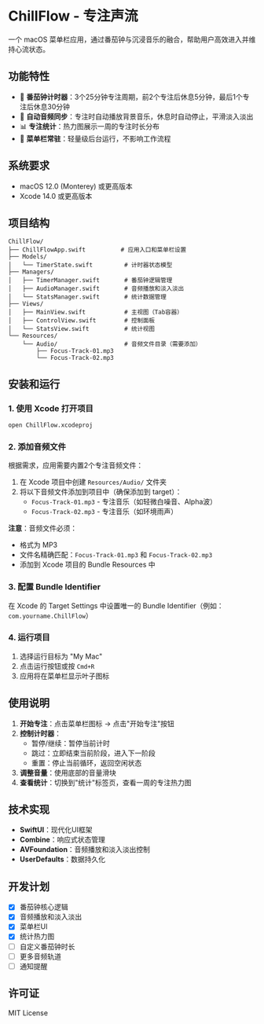 # ChillFlow - 专注声流

一个 macOS 菜单栏应用，通过番茄钟与沉浸音乐的融合，帮助用户高效进入并维持心流状态。

## 功能特性

- 🍅 **番茄钟计时器**：3个25分钟专注周期，前2个专注后休息5分钟，最后1个专注后休息30分钟
- 🎵 **自动音频同步**：专注时自动播放背景音乐，休息时自动停止，平滑淡入淡出
- 📊 **专注统计**：热力图展示一周的专注时长分布
- 🔕 **菜单栏常驻**：轻量级后台运行，不影响工作流程

## 系统要求

- macOS 12.0 (Monterey) 或更高版本
- Xcode 14.0 或更高版本

## 项目结构

```
ChillFlow/
├── ChillFlowApp.swift          # 应用入口和菜单栏设置
├── Models/
│   └── TimerState.swift         # 计时器状态模型
├── Managers/
│   ├── TimerManager.swift       # 番茄钟逻辑管理
│   ├── AudioManager.swift       # 音频播放和淡入淡出
│   └── StatsManager.swift       # 统计数据管理
├── Views/
│   ├── MainView.swift           # 主视图（Tab容器）
│   ├── ControlView.swift        # 控制面板
│   └── StatsView.swift          # 统计视图
└── Resources/
    └── Audio/                   # 音频文件目录（需要添加）
        ├── Focus-Track-01.mp3
        └── Focus-Track-02.mp3
```

## 安装和运行

### 1. 使用 Xcode 打开项目

```bash
open ChillFlow.xcodeproj
```

### 2. 添加音频文件

根据需求，应用需要内置2个专注音频文件：

1. 在 Xcode 项目中创建 `Resources/Audio/` 文件夹
2. 将以下音频文件添加到项目中（确保添加到 target）：
   - `Focus-Track-01.mp3` - 专注音乐（如轻微白噪音、Alpha波）
   - `Focus-Track-02.mp3` - 专注音乐（如环境雨声）

**注意**：音频文件必须：
- 格式为 MP3
- 文件名精确匹配：`Focus-Track-01.mp3` 和 `Focus-Track-02.mp3`
- 添加到 Xcode 项目的 Bundle Resources 中

### 3. 配置 Bundle Identifier

在 Xcode 的 Target Settings 中设置唯一的 Bundle Identifier（例如：`com.yourname.ChillFlow`）

### 4. 运行项目

1. 选择运行目标为 "My Mac"
2. 点击运行按钮或按 `Cmd+R`
3. 应用将在菜单栏显示叶子图标

## 使用说明

1. **开始专注**：点击菜单栏图标 → 点击"开始专注"按钮
2. **控制计时器**：
   - 暂停/继续：暂停当前计时
   - 跳过：立即结束当前阶段，进入下一阶段
   - 重置：停止当前循环，返回空闲状态
3. **调整音量**：使用底部的音量滑块
4. **查看统计**：切换到"统计"标签页，查看一周的专注热力图

## 技术实现

- **SwiftUI**：现代化UI框架
- **Combine**：响应式状态管理
- **AVFoundation**：音频播放和淡入淡出控制
- **UserDefaults**：数据持久化

## 开发计划

- [x] 番茄钟核心逻辑
- [x] 音频播放和淡入淡出
- [x] 菜单栏UI
- [x] 统计热力图
- [ ] 自定义番茄钟时长
- [ ] 更多音频轨道
- [ ] 通知提醒

## 许可证

MIT License

